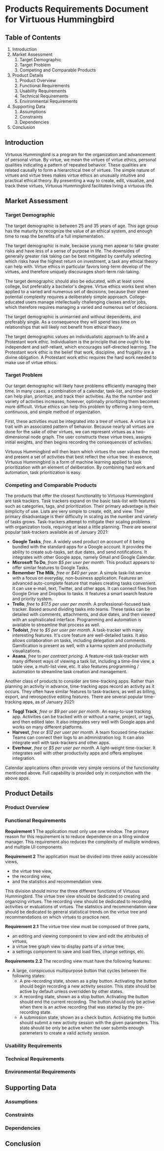 # Products Requirements Document for Virtuous Hummingbird

## Table of Contents
1. Introduction
2. Market Assessment
    1. Target Demographic
    2. Target Problem
    3. Competing and Comparable Products
3. Product Details
    1. Product Overview
    2. Functional Requirements
    3. Usability Requirements
    4. Technical Requirements
    5. Environmental Requirements
4. Supporting Data
    1. Assumptions
    2. Constraints
    3. Dependencies
5. Conclusion

## Introduction

Virtuous Hummingbird is a program for the organization and advancement of personal virtue.
By virtue, we mean the virtues of virtue ethics, personal qualities indicating a pattern of repeated behavior.
These qualities are related causally to form a hierarchical tree of virtues. 
The simple nature of virtues and virtue trees makes virtue ethics an unusually intuitive and practical ethical theory.
By presenting a way to create, edit, visualize, and track these virtues, Virtuous Hummingbird facilitates living a virtuous life.

## Market Assessment

### Target Demographic

The target demographic is between 25 and 35 years of age.
This age group has the maturity to recognize the value of an ethical system, and enough time to reap the benefits of a full implementation.

The target demographic is male, because young men appear to take greater risks and have less of a sense of purpose in life.
The downsides of generally greater risk taking can be best mitigated by carefully selecting which risks have the highest return on investment, a task any ethical theory can help with.
Virtue ethics in particular favors long-term develop of the virtues, and therefore uniquely discourages short-term risk-taking.

The target demographic should also be educated, with at least some college, but preferably a bachelor's degree.
Virtue ethics works best when applied to a varied and numerous set of decisions, because their sheer potential complexity requires a deliberately simple approach.
College-educated users manage intellectually challenging classes and/or jobs, which therefore requires managing a varied and numerous set of decisions.

The target demographic is unmarried and without dependents, and preferably single.
As a consequence they will spend less time on relationships that will likely not benefit from ethical theory.

The target demographic values an individualistic approach to life and a Protestant work ethic.
Individualism is the principle that one ought to be independent and self-reliant, which encourages self-directed learning.
The Protestant work ethic is the belief that work, discipline, and frugality are a divine obligation.
A Protestant work ethic requires the hard work needed to make use of virtue ethics.

### Target Problem

Our target demographic will likely have problems efficiently managing their time.
In many cases, a combination of a calendar, task-list, and time-tracker can help plan, prioritize, and track their activities.
As the the number and variety of activities increases, however, optimally prioritizing them becomes more difficult.
Virtue ethics can help this problem by offering a long-term, continuous, and simple method of organization.

First, these activities must be integrated into a tree of virtues.
A virtue is a trait with an associated pattern of behavior.
Because nearly all virtues are done for the sake of other virtues, we can represent virtues as a two-dimensional node graph.
The user constructs these virtue trees, assigns initial weights, and then begins recording the consequences of activities.

Virtuous Hummingbird will then learn which virtues the user values the most and present a set of activities that best reflect the virtue tree.
In essence, Virtuous Hummingbird is a form of machine learning applied to task prioritization with an element of deliberation.
By combining hard work and automation, task prioritization is easy.

### Competing and Comparable Products

The products that offer the closest functionality to Virtuous Hummingbird are task trackers.
Task trackers expand on the basic task-list with features such as categories, tags, and prioritization.
Their primary advantage is their simplicity of use.
Lists are very simple to create, edit, and view.
Their primary disadvantage is their difficulty in scaling as the number and variety of tasks grows.
Task-trackers attempt to mitigate their scaling problems with organization tools, requiring at least a little planning.
There are several popular task-trackers available as of January 2021:

* __Google Tasks__, _free_.
  A widely used product on account of it being bundled with the standard apps for a Google account.
  It provides the ability to create sub-tasks, set due dates, and send notifications.
  It integrates with other Google apps, namely Gmail and Google Calendar.
* __Microsoft To Do__, _from $5 per user per month_.
  This product appears to offer similar features to Google Tasks.
* __Remember The Milk__, _free_ or _$40 per year_.
  A simple task-list service with a focus on everyday, non-business application.
  Features an advanced auto-complete feature that makes creating tasks convenient.
  It can use e-mail, text, Twitter, and other apps.
  It can connect files from Google Drive and Dropbox to tasks.
  It features a smart search feature and priority system.
* __Trello__, _free_ to _$17.5 per user per month_.
  A professional-focused task tracker.
  Based around dividing tasks into teams.
  These tasks can be detailed with comments, attachments, and due dates, and then viewed with an sophisticated interface.
  Programming and automation is available to streamline that process as well.
* __Todoist__, _free_ to _$5 per user per month_.
  A task-tracker with many interesting features.
  It's core feature are well-detailed tasks.
  It also allows collaboration on tasks, including delegation and comments.
  Gamification is present as well, with a karma system and productivity visualizations.
* __Asana__, _free_ to _per contract pricing_.
  A feature-risk task-tracker with many different ways of viewing a task list, including a time-line view, a table view, a multi-list view, etc.
  It also features programming / automation to streamline task creation and management.

Another class of products to consider are time-tracking apps.
Rather than planning an activity in advance, time-tracking apps record an activity as it occurs.
They often have similar features to task-trackers, as well as billing, export, and retrospective editing features.
There are several popular time-tracking apps, as of January 2021:

* __Toggl Track__, _free_ or _$9 per user per month_.
  An easy-to-use tracking app.
  Activities can be tracked with or without a name, project, or tags, and then edited later.
  It also integrates very well with Google apps and works on many different platforms.
* __Harvest__, _free_ or _$12 per user per month_.
  A team focused time-tracker.
  Teams can connect their logs to an administration log.
  It can also integrate well with task-trackers and other apps.
* __Everhour__, _free_ or _$5 per user per month_.
  A light-weight time-tracker.
  It integrates well with other productivity apps and offers employee integration.

Calendar applications often provide very simple versions of the functionality mentioned above.
Full capability is provided only in conjunction with the above apps.

## Product Details

### Product Overview

### Functional Requirements

__Requirement 1__
The application must only use one window.
The primary reason for this requirement is to reduce dependence on a tiling window manager.
This requirement also reduces the complexity of multiple windows and multiple UI components.

__Requirement 2__
The application must be divided into three easily accessible views,
* the virtue tree view,
* the recording view,
* and the statistics and recommendation view.

This division should mirror the three different functions of Virtuous Hummingbird.
The virtue tree view should be dedicated to creating and organizing virtues.
The recording view should be dedicated to recording activities or evaluations of virtues.
The statistics and recommendation view should be dedicated to general statistical trends on the virtue tree and recommendations on which virtues to practice next.

__Requirement 2.1__
The virtue tree view must be composed of three parts,
* an editing and viewing component to view and edit the attributes of virtues,
* a virtue tree graph view to display parts of a virtue tree,
* a settings component to save and load files, change settings, etc.

__Requirements 2.2__
The recording view must have the following features:
* A large, conspicuous multipurpose button that cycles between the following states:
  * A pre-recording state, shown as a play button.
    Activating the button should begin recording a new activity session.
    This state should be active by default unless overridden by other states.
  * A recording state, shown as a stop button.
    Activating the button should end the current recording.
    The button should only be active when there is an active recording that was started by the pre-recording state.
  * A submission state, shown as a check button.
    Activating the button should submit a new activity session with the given parameters.
    This state should be only be active when the user submits enough parameters to create a valid activity session. 

### Usability Requirements
### Technical Requirements
### Environmental Requirements
## Supporting Data
### Assumptions
### Constraints
### Dependencies
## Conclusion
